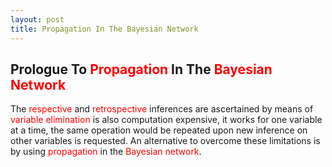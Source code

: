 ```yaml
---
layout: post
title: Propagation In The Bayesian Network
---
```


## Prologue To <font color="Red">Propagation</font> In The <font color="Red">Bayesian Network</font>
<p class="message">
The <font color="Red">respective</font> and <font color="Red">retrospective</font> inferences are ascertained by means of <font color="Red">variable elimination</font> is also computation expensive, it works for one variable at a time, the same operation would be repeated upon new inference on other variables is requested.  
An alternative to overcome these limitations is by using <font color="Red">propagation</font> in the <font color="Red">Bayesian network</font>.  
</p>

<!--
### Posterior Probability(Belief) Update Upon New Evidence
>

p.13, "bayesian network tutorial"
http://citeseerx.ist.psu.edu/viewdoc/download?doi=10.1.1.124.2195&rep=rep1&type=pdf

New evidence enters a network when a variable is instantiated, ie when it receives a new value from the outside
world. When this happens the posterior probabilities of each node in the whole network must be re-calculated.
This is achieved by message passing.

p.5
https://www.doc.ic.ac.uk/~dfg/ProbabilisticInference/IDAPILecture04.pdf
-->


<!-- 
### Addendum
>&#10112;[Variable elimination, CS228, Stefano Ermon ](http://kuleshov.github.io/cs228-notes/inference/ve/)  
>&#10113;[Probabilistic graphical models, David Sontag, New York University, Lecture 2, February 2, 2012](http://people.csail.mit.edu/dsontag/courses/pgm12/slides/lecture2.pdf)  
>&#10114;[Bayesian networks and decision graphs, F.V.Jensen, Springer-Verlag New York, 2001](https://pdfs.semanticscholar.org/presentation/22b4/97a5431e961792e5c46d6348e92b362d378b.pdf)  
>&#10115;[Probabilistic graphical models, Raquel Urtasun and Tamir Hazan, TTI Chicago, April 4, 2011](https://www.cs.toronto.edu/~urtasun/courses/GraphicalModels/lecture4.pdf)  
>&#10116;[From Bayesian networks to Markov networks, Sargur Srihari](https://cedar.buffalo.edu/~srihari/CSE574/Chap8/8.7-FromBNtoMN.pdf)  
-->

<!-- Γ -->
<!-- \Omega -->
<!-- \cap intersection -->
<!-- \cup union -->
<!-- \frac{\Gamma(k + n)}{\Gamma(n)} \frac{1}{r^k}  -->
<!-- \mbox{\large$\vert$}\nolimits_0^\infty -->
<!-- \vert_0^\infty -->
<!-- \vert_{0.5}^{\infty} -->
<!-- &prime; ′ -->
<!-- &Prime; ″ -->
<!-- $E\lbrack X\rbrack$ -->
<!-- \overline{X_n} -->
<!-- \underset{Succss}P -->
<!-- \frac{{\overline {X_n}}-\mu}{S/\sqrt n} -->
<!-- \lim_{t\rightarrow\infty} -->
<!-- \int_{0}^{a}\lambda\cdot e^{-\lambda\cdot t}\operatorname dt -->
<!-- \Leftrightarrow -->
<!-- \prod_{v\in V} -->
<!-- \subset -->
<!-- \subseteq -->
<!-- \varnothing -->
<!-- \perp -->

<!-- Notes -->
<!-- <font color="OrangeRed">items, verb, to make it the focus, mathematic expression</font> -->
<!-- <font color="Red">KKT</font> -->
<!-- <font color="Red">SMO heuristics</font> -->
<!-- <font color="Red">F</font> distribution -->
<!-- <font color="Red">t</font> distribution -->
<!-- <font color="DeepSkyBlue">suggested item, soft item</font> -->
<!-- <font color="RoyalBlue">old alpha, quiz, example</font> -->
<!-- <font color="Green">new alpha</font> -->

<!-- <font color="#C20000">conclusion, finding</font> -->
<!-- <font color="DeepPink">positive conclusion, finding</font> -->
<!-- <font color="RosyBrown">negative conclusion, finding</font> -->

<!-- <font color="#00ADAD">policy</font> -->
<!-- <font color="#6100A8">full observable</font> -->
<!-- <font color="#FFAC12">partial observable</font> -->
<!-- <font color="#EB00EB">stochastic</font> -->
<!-- <font color="#8400E6">state transition</font> -->
<!-- <font color="#D600D6">discount factor gamma $\gamma$</font> -->
<!-- <font color="#D600D6">$V(S)$</font> -->
<!-- <font color="#9300FF">immediate reward R(S)</font> -->

<!-- ### <font color="RoyalBlue">Example</font>: Illustration By Rainy And Sunny Days In One Week -->
<!-- <font color="RoyalBlue">[Question]</font> -->
<!-- <font color="DeepSkyBlue">[Answer]</font> -->

<!-- 
[1]Given the vehicles pass through a highway toll station is $6$ per minute, what is the probability that no cars within $30$ seconds?
><font color="DeepSkyBlue">[1]</font>
><font color="OrangeRed">Given the vehicles pass through a highway toll station is $6$ per minute, what is the probability that no cars within $30$ seconds?</font>  
-->

<!--
><font color="DeepSkyBlue">[Notes]</font>
><font color="OrangeRed">Why at this moment, the Poisson and exponential probability come out with different result?</font>  
-->

<!-- https://www.medcalc.org/manual/gamma_distribution_functions.php -->
<!-- https://www.statlect.com/probability-distributions/student-t-distribution#hid5 -->
<!-- http://www.wiris.com/editor/demo/en/ -->